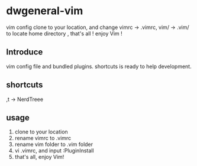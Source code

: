 # dwgeneral-vim
vim config
clone to your location, and change vimrc -> .vimrc, vim/ -> .vim/ to locate home directory ,  that's all ! enjoy Vim !

## Introduce
vim config file and bundled plugins.
shortcuts is ready to help development.

## shortcuts
,t -> NerdTreee


## usage
1. clone to your location
2. rename vimrc to .vimrc
3. rename vim folder to .vim folder
4. vi .vimrc, and input :PluginInstall
5. that's all, enjoy Vim!
